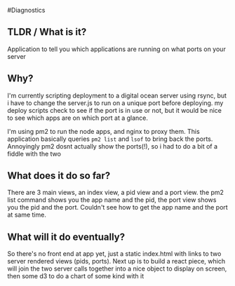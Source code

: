#Diagnostics

## TLDR / What is it?

Application to tell you which applications are running on what ports on your server

## Why?

I'm currently scripting deployment to a digital ocean server using rsync, but i have to change the server.js to run on a unique port before deploying. my deploy scripts check to see if the port is in use or not, but it would be nice to see which apps are on which port at a glance.

I'm using pm2 to run the node apps, and nginx to proxy them. This application basically queries `pm2 list` and `lsof` to bring back the ports. Annoyingly pm2 dosnt actually show the ports(!), so i had to do a bit of a fiddle with the two

## What does it do so far?

There are 3 main views, an index view, a pid view and a port view. the pm2 list command shows you the app name and the pid, the port view shows you the pid and the port. Couldn't see how to get the app name and the port at same time.

## What will it do eventually?

So there's no front end at app yet, just a static index.html with links to two server rendered views (pids, ports). Next up is to build a react piece, which will join the two server calls together into a nice object to display on screen, then some d3 to do a chart of some kind with it 
